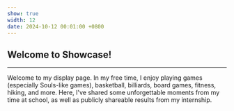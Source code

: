 ```yaml
---
show: true
width: 12
date: 2024-10-12 00:01:00 +0800
---
```


<div class="p-4">
    <h2>Welcome to Showcase!</h2>
    <hr />
    <p>
        Welcome to my display page. In my free time, I enjoy playing games (especially Souls-like games), basketball, billiards, board games, fitness, hiking, and more. Here, I've shared some unforgettable moments from my time at school, as well as publicly shareable results from my internship.
    </p>
</div>